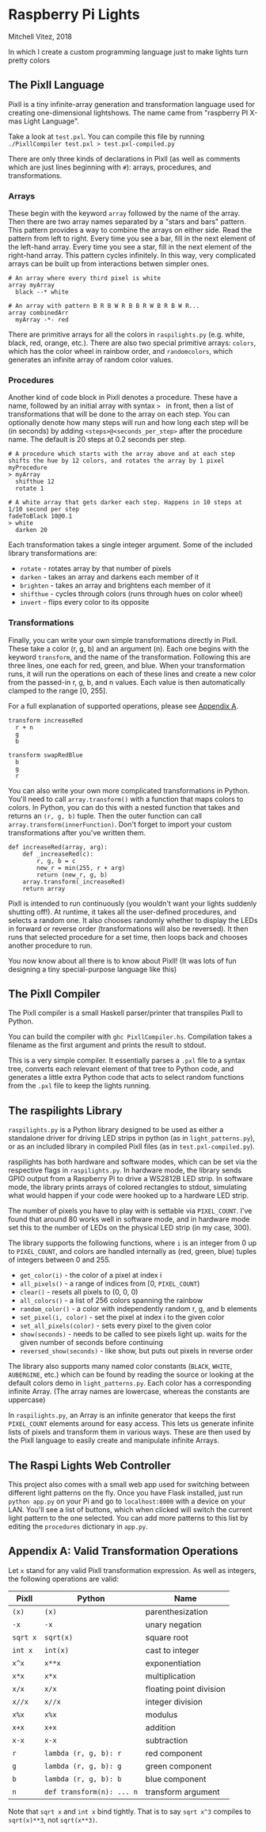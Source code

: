 # Raspberry Pi Lights

Mitchell Vitez, 2018

In which I create a custom programming language just to make lights turn pretty colors

## The Pixll Language

Pixll is a tiny infinite-array generation and transformation language used for creating one-dimensional lightshows. The name came from "raspberry PI X-mas Light Language".

Take a look at `test.pxl`. You can compile this file by running `./PixllCompiler test.pxl > test.pxl-compiled.py`

There are only three kinds of declarations in Pixll (as well as comments which are just lines beginning with `#`): arrays, procedures, and transformations.

### Arrays

These begin with the keyword `array` followed by the name of the array. Then there are two array names separated by a "stars and bars" pattern. This pattern provides a way to combine the arrays on either side. Read the pattern from left to right. Every time you see a bar, fill in the next element of the left-hand array. Every time you see a star, fill in the next element of the right-hand array. This pattern cycles infinitely. In this way, very complicated arrays can be built up from interactions betwen simpler ones.

```
# An array where every third pixel is white
array myArray
  black --* white

# An array with pattern B R B W R B B R W B R B W R...
array combinedArr
  myArray -*- red
```

There are primitive arrays for all the colors in `raspilights.py` (e.g. white, black, red, orange, etc.). There are also two special primitive arrays: `colors`, which has the color wheel in rainbow order, and `randomcolors`, which generates an infinite array of random color values.

### Procedures

Another kind of code block in Pixll denotes a procedure. These have a name, followed by an initial array with syntax `> ` in front, then a list of transformations that will be done to the array on each step. You can optionally denote how many steps will run and how long each step will be (in seconds) by adding `<steps>@<seconds_per_step>` after the procedure name. The default is 20 steps at 0.2 seconds per step.

```
# A procedure which starts with the array above and at each step shifts the hue by 12 colors, and rotates the array by 1 pixel
myProcedure
> myArray
  shifthue 12
  rotate 1

# A white array that gets darker each step. Happens in 10 steps at 1/10 second per step
fadeToBlack 10@0.1
> white
  darken 20
```

Each transformation takes a single integer argument. Some of the included library transformations are:
- `rotate` - rotates array by that number of pixels
- `darken` - takes an array and darkens each member of it
- `brighten` - takes an array and brightens each member of it
- `shifthue` - cycles through colors (runs through hues on color wheel)
- `invert` - flips every color to its opposite

### Transformations

Finally, you can write your own simple transformations directly in Pixll. These take a color (r, g, b) and an argument (n). Each one begins with the keyword `transform`, and the name of the transformation. Following this are three lines, one each for red, green, and blue. When your transformation runs, it will run the operations on each of these lines and create a new color from the passed-in r, g, b, and n values. Each value is then automatically clamped to the range [0, 255].

For a full explanation of supported operations, please see [Appendix A](#appendix-a-valid-transformation-operations).

```
transform increaseRed
  r + n
  g
  b

transform swapRedBlue
  b
  g
  r
```

You can also write your own more complicated transformations in Python. You'll need to call `array.transform()` with a function that maps colors to colors. In Python, you can do this with a nested function that takes and returns an `(r, g, b)` tuple. Then the outer function can call `array.transform(innerFunction)`. Don't forget to import your custom transformations after you've written them.

```
def increaseRed(array, arg):
    def _increaseRed(c):
        r, g, b = c
        new_r = min(255, r + arg)
        return (new_r, g, b)
    array.transform(_increaseRed)
    return array
```

Pixll is intended to run continuously (you wouldn't want your lights suddenly shutting off!). At runtime, it takes all the user-defined procedures, and selects a random one. It also chooses randomly whether to display the LEDs in forward or reverse order (transformations will also be reversed). It then runs that selected procedure for a set time, then loops back and chooses another procedure to run.

You now know about all there is to know about Pixll! (It was lots of fun designing a tiny special-purpose language like this)

## The Pixll Compiler

The Pixll compiler is a small Haskell parser/printer that transpiles Pixll to Python. 

You can build the compiler with `ghc PixllCompiler.hs`. Compilation takes a filename as the first argument and prints the result to stdout.

This is a very simple compiler. It essentially parses a `.pxl` file to a syntax tree, converts each relevant element of that tree to Python code, and generates a little extra Python code that acts to select random functions from the `.pxl` file to keep the lights running.

## The raspilights Library

`raspilights.py` is a Python library designed to be used as either a standalone driver for driving LED strips in python (as in `light_patterns.py`), or as an included library in compiled Pixll files (as in `test.pxl-compiled.py`).

raspilights has both hardware and software modes, which can be set via the respective flags in `raspilights.py`. In hardware mode, the library sends GPIO output from a Raspberry Pi to drive a WS2812B LED strip. In software mode, the library prints arrays of colored rectangles to stdout, simulating what would happen if your code were hooked up to a hardware LED strip.

The number of pixels you have to play with is settable via `PIXEL_COUNT`. I've found that around 80 works well in software mode, and in hardware mode set this to the number of LEDs on the physical LED strip (in my case, 300).

The library supports the following functions, where `i` is an integer from 0 up to `PIXEL_COUNT`, and colors are handled internally as (red, green, blue) tuples of integers between 0 and 255.

- `get_color(i)` - the color of a pixel at index i
- `all_pixels()` - a range of indices from [0, `PIXEL_COUNT`)
- `clear()` - resets all pixels to (0, 0, 0)
- `all_colors()` - a list of 256 colors spanning the rainbow
- `random_color()` - a color with independently random r, g, and b elements
- `set_pixel(i, color)` - set the pixel at index i to the given color
- `set_all_pixels(color)` - sets every pixel to the given color
- `show(seconds)` - needs to be called to see pixels light up. waits for the given number of seconds before continuing
- `reversed_show(seconds)` - like show, but puts out pixels in reverse order

The library also supports many named color constants (`BLACK`, `WHITE`, `AUBERGINE`, etc.) which can be found by reading the source or looking at the default colors demo in `light_patterns.py`. Each color has a corresponding infinite Array. (The array names are lowercase, whereas the constants are uppercase)

In `raspilights.py`, an Array is an infinite generator that keeps the first `PIXEL_COUNT` elements around for easy access. This lets us generate infinite lists of pixels and transform them in various ways. These are then used by the Pixll language to easily create and manipulate infinite Arrays.

## The Raspi Lights Web Controller

This project also comes with a small web app used for switching between different light patterns on the fly. Once you have Flask installed, just run `python app.py` on your Pi and go to `localhost:8000` with a device on your LAN. You'll see a list of buttons, which when clicked will switch the current light pattern to the one selected. You can add more patterns to this list by editing the `procedures` dictionary in `app.py`. 

## Appendix A: Valid Transformation Operations

Let `x` stand for any valid Pixll transformation expression. As well as integers, the following operations are valid:

Pixll | Python | Name
--- | --- | ---
`(x)` | `(x)` | parenthesization
`-x` | `-x` | unary negation
`sqrt x` | `sqrt(x)` | square root
`int x` | `int(x)` | cast to integer
`x^x` | `x**x` | exponentiation
`x*x` | `x*x` | multiplication
`x/x` | `x/x` | floating point division
`x//x` | `x//x` | integer division
`x%x` | `x%x` | modulus
`x+x` | `x+x` | addition
`x-x` | `x-x` | subtraction
`r` | `lambda (r, g, b): r` | red component
`g` | `lambda (r, g, b): g` | green component
`b` | `lambda (r, g, b): b` | blue component
`n` | `def transform(n): ... n` | transform argument

Note that `sqrt x` and `int x` bind tightly. That is to say `sqrt x^3` compiles to `sqrt(x)**3`, not `sqrt(x**3)`.
